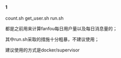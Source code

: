 #### 1

count.sh
get_user.sh
run.sh

都是之前用来计算fanfou每日用户量以及每日消息量的；

其中run.sh采取的措施十分粗暴，不建议使用；

建议使用的方式是docker/supervisor

